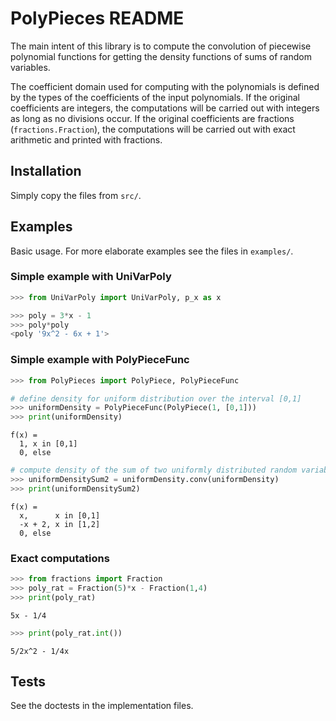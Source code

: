 # PolyPieces README

The main intent of this library is to compute the convolution of piecewise polynomial functions
for getting the density functions of sums of random variables.

The coefficient domain used for computing with the polynomials is defined by the types of the coefficients 
of the input polynomials. 
If the original coefficients are integers, the computations will be carried out with integers as long
as no divisions occur.
If the original coefficients are fractions (`fractions.Fraction`), the computations will be carried out
with exact arithmetic and printed with fractions.


## Installation

Simply copy the files from `src/`.


## Examples

Basic usage. For more elaborate examples see the files in `examples/`.

### Simple example with UniVarPoly
```python
>>> from UniVarPoly import UniVarPoly, p_x as x

>>> poly = 3*x - 1
>>> poly*poly
<poly '9x^2 - 6x + 1'>
```

### Simple example with PolyPieceFunc
```python
>>> from PolyPieces import PolyPiece, PolyPieceFunc

# define density for uniform distribution over the interval [0,1]
>>> uniformDensity = PolyPieceFunc(PolyPiece(1, [0,1]))
>>> print(uniformDensity)
```
```
f(x) =
  1, x in [0,1]
  0, else
```
```python
# compute density of the sum of two uniformly distributed random variables (by convolution)
>>> uniformDensitySum2 = uniformDensity.conv(uniformDensity)
>>> print(uniformDensitySum2)
```
```
f(x) =
  x,      x in [0,1]
  -x + 2, x in [1,2]
  0, else
```

### Exact computations
```python
>>> from fractions import Fraction
>>> poly_rat = Fraction(5)*x - Fraction(1,4)
>>> print(poly_rat)
```
```
5x - 1/4
```
```python
>>> print(poly_rat.int())
```
```
5/2x^2 - 1/4x
```

## Tests
See the doctests in the implementation files.
